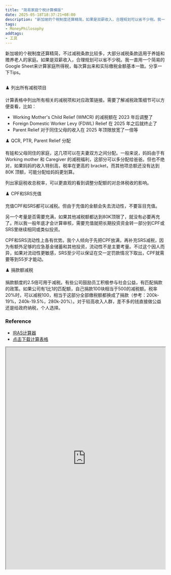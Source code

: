 ```yaml
---
title: "简易家庭个税计算模版"
date: 2025-05-18T18:37:21+08:00
description: "新加坡的个税制度还算精简，如果是双薪收入，合理规划可以省不少税。我一直用一个简易的Google Sheet来计算家庭所得税，每次算出来和实际缴税金额基本一致。分享一下Tips"
tags:
- MoneyPhilosophy
addtags:
- 工具
---
```


新加坡的个税制度还算精简，不过减税条款比较多，大部分减税条款适用于养娃和赡养老人的家庭。如果是双薪收入，合理规划可以省不少税。我一直用一个简易的Google Sheet来计算家庭所得税，每次算出来和实际缴税金额基本一致。分享一下Tips。

<div>
    <span class="image fit" style="max-width: 800px;"><img src="https://s3.ap-southeast-1.amazonaws.com/littlecheesecake.me/money.sense/personal-income-tax-calculator-family/tax-relief-sample-calculations.excalidraw.png" alt="" /></span>
</div>

♟️ 列出所有减税项目

计算表格中列出所有相关的减税项和对应政策链接。需要了解减税政策细节可以方便查看，比如：

- Working Mother's Child Relief (WMCR) 的减税额在 2023 年后调整了
- Foreign Domestic Worker Levy (FDWL) Relief 在 2025 年之后就终止了
- Parent Relief 对于同住父母的收入在 2025 年顶限放宽了一倍等

♟️ QCR, PTR, Parent Relief 分配

有娃和父母同住的家庭，这几项可以在夫妻双方之间分配。一般来说，妈妈由于有 Working mother 和 Caregiver 的减税福利，这部分可以多分配给爸爸。但也不绝对，如果妈妈的收入特别高，税率在更高的 bracket，而其他项总额还没有达到 80K 顶额，可能分配给妈妈更划算。

列出家庭税收总税率，可以更直观的看到调整分配额的对总体税收的影响。

♟️ CPF和SRS充值

充值CPF和SRS都可以减税。但由于充值的金额会失去流动性，不要盲目充值。

另一个考量是否需要充满，如果其他减税额都达到80K顶限了，就没有必要再充了。所以我一般年底才会计算审核，需要充值就把长期投资资金转一部分到CPF或SRS里继续相同或类似投资。

CPF和SRS流动性上各有优势。我个人倾向于先把CPF放满，再补充SRS减税，因为有额外足够的应急基金储蓄和其他投资，流动性不是主要考量。不过这个因人而异，如果对流动性更敏感，SRS至少可以保证在交一定罚款情况下取出，CPF就需要等到55岁才能动。

♟️ 捐款额减税

捐款额度的2.5倍可用于减税。有些公司鼓励员工积极参与社会公益，有匹配捐款的政策。如果公司有1比1的匹配额，自己捐款100块相当于500的减税额。税率20%时，可以减税100，相当于这部分全部缴税额都换成了捐款（参考：200k-19%，240k-19.5%，280k-20%）。对于较高收入人群，差不多的钱直接做公益还是给政府纳税，个人选择。


### Reference

- [IRAS计算器](https://www.iras.gov.sg/quick-links/calculators)
- [点击下载计算表格](https://s3.ap-southeast-1.amazonaws.com/littlecheesecake.me/money.sense/personal-income-tax-calculator-family/Sample+Personal+Income+Tax+for+Familty+Calculator.xlsx)

<div style="margin-bottom: 40px">
    <iframe width="100%" height="700px" src="https://docs.google.com/spreadsheets/d/e/2PACX-1vSf1PBc47YbrZ_vH2n7JDrlFz7UPyldjbcLsD_enB49W1zVg6Hzvrk_8f9RhncQElRnnaMXXM8eyIOM/pubhtml?gid=0&amp;single=true&amp;widget=true&amp;headers=false"></iframe>
</div>